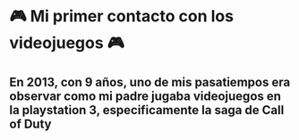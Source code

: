 # :video_game: Mi primer contacto con los videojuegos :video_game:
## En 2013, con 9 años, uno de mis pasatiempos era observar como mi padre jugaba videojuegos en la playstation 3, especificamente la saga de Call of Duty 
